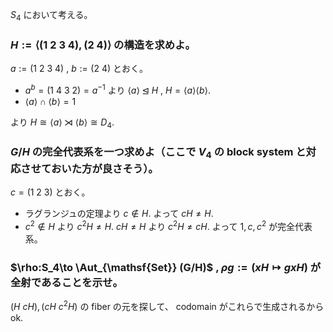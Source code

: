 $\DeclareMathOperator{\Aut}{Aut}$
$S_4$ において考える。
### $H:=\langle (1\ 2\ 3\ 4) ,(2\ 4)\rangle$ の構造を求めよ。
$a:=(1\ 2\ 3\ 4)$ , $b:=(2\ 4)$ とおく。  
- $a^b=(1\ 4\ 3\ 2)=a^{-1}$ より $\langle a\rangle \unlhd H$ , $H=\langle a\rangle\langle b\rangle$.
- $\langle a\rangle\cap\langle b\rangle=1$

より $H\cong \langle a\rangle\rtimes\langle b\rangle\cong D_4$.
### $G/H$ の完全代表系を一つ求めよ（ここで $V_4$ の block system と対応させておいた方が良さそう）。
$c=(1\ 2\ 3)$ とおく。
- ラグランジュの定理より $c\notin H$. よって $cH\neq H$.
- $c^2\notin H$ より $c^2H\neq H$. $cH\neq H$ より $c^2H\neq cH$.
よって $1,c,c^2$ が完全代表系。
### $\rho:S_4\to \Aut_{\mathsf{Set}} (G/H)$ , $\rho g:=(xH\mapsto gxH)$ が全射であることを示せ。
$(H\ cH),(cH\ c^2H)$ の fiber の元を探して、 codomain がこれらで生成されるから ok.
